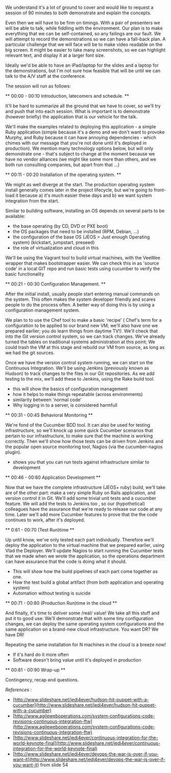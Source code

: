 We understand it's a lot of ground to cover and would like to request a session of 90 minutes to both demonstrate and explain the concepts.

Even then we will have to be firm on timings.  With a pair of presenters we will be able to talk, while fiddling with the environment.  Our plan is to make everything that we can be self-contained, so any failings are our fault.  We will attempt to record the demonstrations so we can have a fall-back plan.  A
particular challenge that we will face will be to make video readable on the big screen. It might be easier to take many screenshots, so we can highlight relevant text, and display it at a larger font size.

Ideally we'd be able to have an iPad/laptop for the slides and a laptop for the demonstrations, but I'm not sure how feasible that will be until we can talk to the A/V staff at the conference.

The session will run as follows:

** 00:00 - 00:10 Introduction, latecomers and schedule. **

It'll be hard to summarize all the ground that we have to cover, so we'll try and push that into each session.  What is important is to demonstrate (however briefly) the application that is our vehicle for the talk.  

We'll make the examples related to deploying this application - a simple Ruby application (simple because it's a demo and we don't want to provoke Murphy, and Ruby because it can have annoying dependencies - which chimes with our message that you're not done until it's deployed in production).  We mention many technology options below, but will only demonstrate one - that's subject to change at the moment because we have no vendor alliances (we might like some more than others, and we both run consulting companies, but apart from that ...)

** 00:11 - 00:20 Installation of the operating system. **

We might as well diverge at the start.  The production operating system install generally comes later in the project lifecycle, but we're going to front-load it because a) it's much easier these days and b) we want system integration from the start. 

Similar to building software, installing an OS depends on several parts to be available: 

- the base operating (by CD, DVD or PXE boot)
- the OS packages that need to be installed (RPM, Debian, ...)
- the configuration of the base OS (JEOS = Just enough Operating system) (kickstart, jumpstart, preseed)
- the role of virtualization and cloud in this

We'll be using the Vagrant tool to build virtual machines, with the VeeWee wrapper that makes bootstrapper easier. 
We can check this in as 'source code' in a local GIT repo and run basic tests using cucumber to verify the basic functionality

** 00:21 - 00:30 Configuration Management. **

After the initial install, usually people start entering manual commands on the system. This often makes the system developer friendly and scares people to do the process often. A better way of doing this is by using a configuration management system.

We plan to to use the Chef tool to make a basic 'recipe' ( Chef's term for a configuration to be applied to our brand new VM;  we'll also have one we prepared earlier; you do learn things from daytime TV!).  We'll check that into the Git version control system, so we can track changes.  We've already turned the tables on traditional systems administration at this point; We could trash the VM at this stage and rebuild our VM from source, as long as we had the git sources.

Once we have the version control system running, we can start on the Continuous Integration.  We'll be using Jenkins (previously known as Hudson) to track changes to the files in our Git repositories. As we add testing to the mix, we'll add these to Jenkins, using the Rake build tool.

- this will show the basics of configuration management
- how it helps to make things repeatable (across environments)
- similarity between 'normal code'
- Why logging in to a server, is considered harmfull

** 00:31 - 00:45 Behavioral Monitoring **

We're fond of the Cucumber BDD tool.  It can also be used for testing infrastructure, so we'll knock up some quick Cucumber scenarios that pertain to our infrastructure, to make sure that the machine is working correctly.  Then we'll show how those tests can be driven from Jenkins and the popular open source monitoring tool, Nagios (via the cucumber-nagios plugin).

- shows you that you can run tests against infrastructure similar to development

** 00:46 - 00:60 Application Development **

Now that we have the complete infrastructure (JEOS+ ruby) build, we'll take are of the other part: make a very simple Ruby on Rails application, and version control it in Git. We'll add some trivial unit tests and a cucumber feature.  We will add the tests to Jenkins too , so our (hypothetical) colleagues have the assurance that we're ready to release our code at any time.  Later we'll add more Cucumber features to prove that the the code continues to work, after it's deployed.

** 0:61 - 00:70  (Test Run)time **

Up until know, we've only tested each part individually. Therefore we'll deploy the application to the virtual machine that we prepared earlier, using Vlad the Deployer.  We'll update Nagios to start running the Cucumber tests that we made when we wrote the application, so the operations department can have assurance that the code is doing what it should. 

- This will show how the build pipelines of each part come together as one.
- How the test build a global artifact (from both application and operating system)
- Automation without testing is suicide

** 00:71 - 00:80 (Production Run)time in the cloud **

And finally, it's time to deliver some /real/ value! We take all this stuff and put it to good use:  We'll demonstrate that with some tiny configuration changes, we can deploy the same operating system configurations and the same application on a brand-new cloud infrastructure.  You want DR?  We have DR!

Repeating the same installation for N machines in the cloud is a breeze now!

- If it's hard do it more often
- Software doesn't bring value until it's deployed in production

** 00:81 - 00:90 Wrap-up **

Contingency, recap and questions.


_References :_

- [http://www.slideshare.net/jedi4ever/hudson-hit-puppet-with-a-cucumber](http://www.slideshare.net/jedi4ever/hudson-hit-puppet-with-a-cucumber)
- [http://www.agileweboperations.com/system-configurations-code-revisions-continuous-integration-ftw](http://www.agileweboperations.com/system-configurations-code-revisions-continuous-integration-ftw)
- [http://www.slideshare.net/jedi4ever/continuous-integration-for-the-world-keynote-final](http://www.slideshare.net/jedi4ever/continuous-integration-for-the-world-keynote-final)
- [http://www.slideshare.net/jedi4ever/devops-the-war-is-over-if-you-want-it](http://www.slideshare.net/jedi4ever/devops-the-war-is-over-if-you-want-it) from slide 54